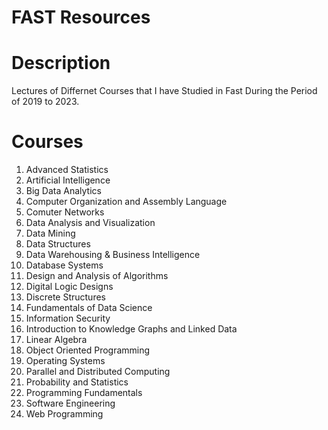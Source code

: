 # FAST Resources

# Description

Lectures of Differnet Courses that I have Studied in Fast During the Period of 2019 to 2023. <br />

# Courses

1. Advanced Statistics <br />
2. Artificial Intelligence <br />
3. Big Data Analytics <br />
4. Computer Organization and Assembly Language <br />
5. Comuter Networks <br />
6. Data Analysis and Visualization <br />
7. Data Mining <br />
8. Data Structures <br />
9. Data Warehousing & Business Intelligence <br />
10. Database Systems <br />
11. Design and Analysis of Algorithms <br />
12. Digital Logic Designs <br />
13. Discrete Structures <br />
14. Fundamentals of Data Science <br />
15. Information Security <br />
16. Introduction to Knowledge Graphs and Linked Data <br />
17. Linear Algebra <br />
18. Object Oriented Programming <br />
19. Operating Systems <br />
20. Parallel and Distributed Computing <br />
21. Probability and Statistics <br />
22. Programming Fundamentals <br />
23. Software Engineering <br />
24. Web Programming <br />
